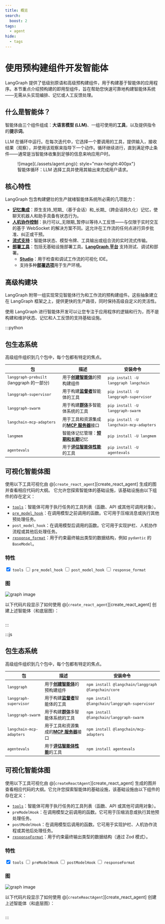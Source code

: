 ```yaml
---
title: 概览
search:
  boost: 2
tags:
  - agent
hide:
  - tags
---
```


# 使用预构建组件开发智能体

LangGraph 提供了低级别原语和高级预构建组件，用于构建基于智能体的应用程序。本节重点介绍预构建的即用型组件，旨在帮助您快速可靠地构建智能体系统——无需从头实现编排、记忆或人工反馈处理。

## 什么是智能体？

智能体由三个组件组成：**大语言模型 (LLM)**、一组可使用的**工具**，以及提供指令的**提示词**。

LLM 在循环中运行。在每次迭代中，它选择一个要调用的工具，提供输入，接收结果（观察），并使用该观察来指导下一个动作。循环继续进行，直到满足停止条件——通常是当智能体收集到足够的信息来响应用户时。

<figure markdown="1">
![image](./assets/agent.png){: style="max-height:400px"}
<figcaption>智能体循环：LLM 选择工具并使用其输出来完成用户请求。</figcaption>
</figure>

## 核心特性

LangGraph 包含构建健壮的生产就绪智能体系统所必需的几项能力：

- [**记忆集成**](../how-tos/memory/add-memory.md)：原生支持_短期_（基于会话）和_长期_（跨会话持久化）记忆，使聊天机器人和助手具备有状态行为。
- [**人机协作控制**](../concepts/human_in_the_loop.md)：执行可以_无限期_暂停以等待人工反馈——与仅限于实时交互的基于 WebSocket 的解决方案不同。这允许在工作流的任何点进行异步批准、纠正或干预。
- [**流式支持**](../how-tos/streaming.md)：智能体状态、模型令牌、工具输出或组合流的实时流式传输。
- [**部署工具**](../tutorials/langgraph-platform/local-server.md)：包括无基础设施部署工具。[**LangGraph 平台**](https://langchain-ai.github.io/langgraph/concepts/langgraph_platform/) 支持测试、调试和部署。
  - **[Studio](https://langchain-ai.github.io/langgraph/concepts/langgraph_studio/)**：用于检查和调试工作流的可视化 IDE。
  - 支持多种[**部署选项**](https://langchain-ai.github.io/langgraph/concepts/deployment_options.md)用于生产环境。

## 高级构建块

LangGraph 附带一组实现常见智能体行为和工作流的预构建组件。这些抽象建立在 LangGraph 框架之上，提供更快的生产路径，同时保持高级自定义的灵活性。

使用 LangGraph 进行智能体开发可以让您专注于应用程序的逻辑和行为，而不是构建和维护状态、记忆和人工反馈的支持基础设施。

:::python

## 包生态系统

高级组件组织到几个包中，每个包都有特定的焦点。

| 包                                         | 描述                                                                                     | 安装命令                                |
| ------------------------------------------ | ---------------------------------------------------------------------------------------- | --------------------------------------- |
| `langgraph-prebuilt` (langgraph 的一部分) | 用于[**创建智能体**](./agents.md)的预构建组件                                              | `pip install -U langgraph langchain`    |
| `langgraph-supervisor`                     | 用于构建[**监督者**](./multi-agent.md#supervisor)智能体的工具                              | `pip install -U langgraph-supervisor`   |
| `langgraph-swarm`                          | 用于构建[**群体**](./multi-agent.md#swarm)多智能体系统的工具                               | `pip install -U langgraph-swarm`        |
| `langchain-mcp-adapters`                   | 用于工具和资源集成的[**MCP 服务器**](./mcp.md)接口                                          | `pip install -U langchain-mcp-adapters` |
| `langmem`                                  | 智能体记忆管理：[**短期和长期**](../how-tos/memory/add-memory.md)记忆                        | `pip install -U langmem`                |
| `agentevals`                               | 用于[**评估智能体性能**](./evals.md)的工具                                                 | `pip install -U agentevals`             |

## 可视化智能体图

使用以下工具可视化由
@[`create_react_agent`][create_react_agent]
生成的图并查看相应代码的大纲。
它允许您探索智能体的基础设施，该基础设施由以下组件的存在定义：

- [`tools`](../how-tos/tool-calling.md)：智能体可用于执行任务的工具列表（函数、API 或其他可调用对象）。
- [`pre_model_hook`](../how-tos/create-react-agent-manage-message-history.ipynb)：在调用模型之前调用的函数。它可用于压缩消息或执行其他预处理任务。
- `post_model_hook`：在调用模型后调用的函数。它可用于实现护栏、人机协作流程或其他后处理任务。
- [`response_format`](../agents/agents.md#6-configure-structured-output)：用于约束最终输出类型的数据结构，例如 `pydantic` 的 `BaseModel`。

<div class="agent-layout">
  <div class="agent-graph-features-container">
    <div class="agent-graph-features">
      <h3 class="agent-section-title">特性</h3>
      <label><input type="checkbox" id="tools" checked> <code>tools</code></label>
      <label><input type="checkbox" id="pre_model_hook"> <code>pre_model_hook</code></label>
      <label><input type="checkbox" id="post_model_hook"> <code>post_model_hook</code></label>
      <label><input type="checkbox" id="response_format"> <code>response_format</code></label>
    </div>
  </div>

  <div class="agent-graph-container">
    <h3 class="agent-section-title">图</h3>
    <img id="agent-graph-img" src="../assets/react_agent_graphs/0001.svg" alt="graph image" style="max-width: 100%;"/>
  </div>
</div>

以下代码片段显示了如何使用
@[`create_react_agent`][create_react_agent]
创建上述智能体（和底层图）：

<div class="language-python">
  <pre><code id="agent-code" class="language-python"></code></pre>
</div>

<script>
function getCheckedValue(id) {
  return document.getElementById(id).checked ? "1" : "0";
}

function getKey() {
  return [
    getCheckedValue("response_format"),
    getCheckedValue("post_model_hook"),
    getCheckedValue("pre_model_hook"),
    getCheckedValue("tools")
  ].join("");
}

function generateCodeSnippet({ tools, pre, post, response }) {
  const lines = [
    "from langgraph.prebuilt import create_react_agent",
    "from langchain_openai import ChatOpenAI"
  ];

  if (response) lines.push("from pydantic import BaseModel");

  lines.push("", 'model = ChatOpenAI("o4-mini")', "");

  if (tools) {
    lines.push(
      "def tool() -> None:",
      '    """测试工具。"""',
      "    ...",
      ""
    );
  }

  if (pre) {
    lines.push(
      "def pre_model_hook() -> None:",
      '    """预模型钩子。"""',
      "    ...",
      ""
    );
  }

  if (post) {
    lines.push(
      "def post_model_hook() -> None:",
      '    """后模型钩子。"""',
      "    ...",
      ""
    );
  }

  if (response) {
    lines.push(
      "class ResponseFormat(BaseModel):",
      '    """智能体的响应格式。"""',
      "    result: str",
      ""
    );
  }

  lines.push("agent = create_react_agent(");
  lines.push("    model,");

  if (tools) lines.push("    tools=[tool],");
  if (pre) lines.push("    pre_model_hook=pre_model_hook,");
  if (post) lines.push("    post_model_hook=post_model_hook,");
  if (response) lines.push("    response_format=ResponseFormat,");

  lines.push(")", "", "# 可视化图", "# 对于 Jupyter 或 GUI 环境:", "agent.get_graph().draw_mermaid_png()", "", "# 保存 PNG 到文件:", "png_data = agent.get_graph().draw_mermaid_png()", "with open(\"graph.png\", \"wb\") as f:", "    f.write(png_data)", "", "# 对于终端/ASCII 输出:", "agent.get_graph().draw_ascii()");

  return lines.join("\n");
}

async function render() {
  const key = getKey();
  document.getElementById("agent-graph-img").src = `../assets/react_agent_graphs/${key}.svg`;

  const state = {
    tools: document.getElementById("tools").checked,
    pre: document.getElementById("pre_model_hook").checked,
    post: document.getElementById("post_model_hook").checked,
    response: document.getElementById("response_format").checked
  };

  document.getElementById("agent-code").textContent = generateCodeSnippet(state);
}

function initializeWidget() {
  render(); // no need for `await` here
  document.querySelectorAll(".agent-graph-features input").forEach((input) => {
    input.addEventListener("change", render);
  });
}

// Init for both full reload and SPA nav (used by MkDocs Material)
window.addEventListener("DOMContentLoaded", initializeWidget);
document$.subscribe(initializeWidget);
</script>

:::

:::js

## 包生态系统

高级组件组织到几个包中，每个包都有特定的焦点。

| 包                        | 描述                                                                         | 安装命令                                             |
| ------------------------ | --------------------------------------------------------------------------- | -------------------------------------------------- |
| `langgraph`              | 用于[**创建智能体**](./agents.md)的预构建组件                                  | `npm install @langchain/langgraph @langchain/core` |
| `langgraph-supervisor`   | 用于构建[**监督者**](./multi-agent.md#supervisor)智能体的工具                   | `npm install @langchain/langgraph-supervisor`      |
| `langgraph-swarm`        | 用于构建[**群体**](./multi-agent.md#swarm)多智能体系统的工具                    | `npm install @langchain/langgraph-swarm`           |
| `langchain-mcp-adapters` | 用于工具和资源集成的[**MCP 服务器**](./mcp.md)接口                             | `npm install @langchain/mcp-adapters`              |
| `agentevals`             | 用于[**评估智能体性能**](./evals.md)的工具                                     | `npm install agentevals`                           |

## 可视化智能体图

使用以下工具可视化由 @[`createReactAgent`][create_react_agent] 生成的图并查看相应代码的大纲。它允许您探索智能体的基础设施，该基础设施由以下组件的存在定义：

- [`tools`](./tools.md)：智能体可用于执行任务的工具列表（函数、API 或其他可调用对象）。
- `preModelHook`：在调用模型之前调用的函数。它可用于压缩消息或执行其他预处理任务。
- `postModelHook`：在调用模型后调用的函数。它可用于实现护栏、人机协作流程或其他后处理任务。
- [`responseFormat`](./agents.md#6-configure-structured-output)：用于约束最终输出类型的数据结构（通过 Zod 模式）。

<div class="agent-layout">
  <div class="agent-graph-features-container">
    <div class="agent-graph-features">
      <h3 class="agent-section-title">特性</h3>
      <label><input type="checkbox" id="tools" checked> <code>tools</code></label>
      <label><input type="checkbox" id="preModelHook"> <code>preModelHook</code></label>
      <label><input type="checkbox" id="postModelHook"> <code>postModelHook</code></label>
      <label><input type="checkbox" id="responseFormat"> <code>responseFormat</code></label>
    </div>
  </div>

  <div class="agent-graph-container">
    <h3 class="agent-section-title">图</h3>
    <img id="agent-graph-img" src="../assets/react_agent_graphs/0001.svg" alt="graph image" style="max-width: 100%;"/>
  </div>
</div>

以下代码片段显示了如何使用 @[`createReactAgent`][create_react_agent] 创建上述智能体（和底层图）：

<div class="language-typescript">
  <pre><code id="agent-code" class="language-typescript"></code></pre>
</div>

<script>
function getCheckedValue(id) {
  return document.getElementById(id).checked ? "1" : "0";
}

function getKey() {
  return [
    getCheckedValue("responseFormat"),
    getCheckedValue("postModelHook"),
    getCheckedValue("preModelHook"),
    getCheckedValue("tools")
  ].join("");
}

function dedent(strings, ...values) {
  const str = String.raw({ raw: strings }, ...values)
  const [space] = str.split("\n").filter(Boolean).at(0).match(/^(\s*)/)
  const spaceLen = space.length
  return str.split("\n").map(line => line.slice(spaceLen)).join("\n").trim()
}

Object.assign(dedent, {
  offset: (size) => (strings, ...values) => {
    return dedent(strings, ...values).split("\n").map(line => " ".repeat(size) + line).join("\n")
  }
})




function generateCodeSnippet({ tools, pre, post, response }) {
  const lines = []

  lines.push(dedent`
    import { createReactAgent } from "@langchain/langgraph/prebuilt";
    import { ChatOpenAI } from "@langchain/openai";
  `)

  if (tools) lines.push(`import { tool } from "@langchain/core/tools";`);  
  if (response || tools) lines.push(`import { z } from "zod";`);

  lines.push("", dedent`
    const agent = createReactAgent({
      llm: new ChatOpenAI({ model: "o4-mini" }),
  `)

  if (tools) {
    lines.push(dedent.offset(2)`
      tools: [
        tool(() => "Sample tool output", {
          name: "sampleTool",
          schema: z.object({}),
        }),
      ],
    `)
  }

  if (pre) {
    lines.push(dedent.offset(2)`
      preModelHook: (state) => ({ llmInputMessages: state.messages }),
    `)
  }

  if (post) {
    lines.push(dedent.offset(2)`
      postModelHook: (state) => state,
    `)
  }

  if (response) {
    lines.push(dedent.offset(2)`
      responseFormat: z.object({ result: z.string() }),
    `)
  }

  lines.push(`});`);

  return lines.join("\n");
}

function render() {
  const key = getKey();
  document.getElementById("agent-graph-img").src = `../assets/react_agent_graphs/${key}.svg`;

  const state = {
    tools: document.getElementById("tools").checked,
    pre: document.getElementById("preModelHook").checked,
    post: document.getElementById("postModelHook").checked,
    response: document.getElementById("responseFormat").checked
  };

  document.getElementById("agent-code").textContent = generateCodeSnippet(state);
}

function initializeWidget() {
  render(); // no need for `await` here
  document.querySelectorAll(".agent-graph-features input").forEach((input) => {
    input.addEventListener("change", render);
  });
}

// Init for both full reload and SPA nav (used by MkDocs Material)
window.addEventListener("DOMContentLoaded", initializeWidget);
document$.subscribe(initializeWidget);
</script>

:::
